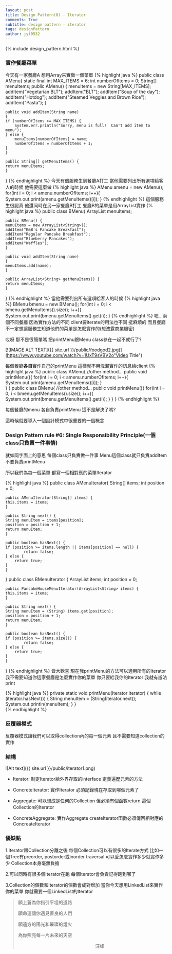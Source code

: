 ```yaml
---
layout: post
title: Design Pattern(8) - Iterator
comments: True 
subtitle: design pattern - iterator
tags: designPattern
author: jyt0532
---
```

{% include design_pattern.html %}

### 實作餐廳菜單

今天有一家餐廳A 想用Array來實做一個菜單
{% highlight java %}
public class AMenu{
    static final int MAX_ITEMS = 6;
    int numberOfItems = 0;
    String[] menuItems;
    public AMenu() {
	menuItems = new String[MAX_ITEMS];
	addItem("Vegetarian BLT");
	addItem("BLT");
	addItem("Soup of the day");
	addItem("Hotdog");
	addItem("Steamed Veggies and Brown Rice");
	addItem("Pasta");
    }
  
    public void addItem(String name) 
    {
	if (numberOfItems >= MAX_ITEMS) {
	    System.err.println("Sorry, menu is full!  Can't add item to menu");
	} else {
	    menuItems[numberOfItems] = name;
	    numberOfItems = numberOfItems + 1;
	}
    }
 
    public String[] getMenuItems() {
	return menuItems;
    }
}
{% endhighlight %}
今天有個服務生到餐廳A打工 當他需要列出所有選項給客人的時候 他需要這麼做
{% highlight java %}
AMenu amenu = new AMenu();
for(int i = 0; i < amenu.numberOfItems; i++){
    System.out.print(amenu.getMenuItems()[i]);
}
{% endhighlight %}
這個服務生很認真 他還同時在另一家餐廳B打工 餐廳B的菜單是用ArrayList實作
{% highlight java %}
public class BMenu{
    ArrayList<String> menuItems;
 
    public BMenu() {
	menuItems = new ArrayList<String>();    
	addItem("K&B's Pancake Breakfast");
	addItem("Regular Pancake Breakfast");
	addItem("Blueberry Pancakes");
	addItem("Waffles");
    }

    public void addItem(String name)
    {
	menuItems.add(name);
    }
 
    public ArrayList<String> getMenuItems() {
	return menuItems;
    } 
}
{% endhighlight %}
當他需要列出所有選項給客人的時候
{% highlight java %}
BMenu bmenu = new BMenu();
for(int i = 0; i < bmenu.getMenuItems().size(); i++){
    System.out.print(bmenu.getMenuItems().get(i));
}
{% endhighlight %}
嗯...兩個不同餐廳 因為實作方法的不同 client要iterate的用法也不同
挺麻煩的 
而且餐廳不一定想讓服務生知道他們的菜單是怎麼實作的(想洩露商業機密)

哎呀 那不是很簡單嗎 把printMenu跟Menu class參在一起不就行了?

[![IMAGE ALT TEXT]({{ site.url }}/public/foodgod2.jpg)](https://www.youtube.com/watch?v=1UxT9sVBV2o"Video Title")

每個餐廳**各自**實作自己的printMenu 這樣就不用洩漏實作的訊息給client
{% highlight java %}
public class AMenu{
    //other method...
    public void printMenu(){
	for(int i = 0; i < amenu.numberOfItems; i++){
	    System.out.print(amenu.getMenuItems()[i]);
	}	
    }
}
public class BMenu{
    //other method...
    public void printMenu(){
	for(int i = 0; i < bmenu.getMenuItems().size(); i++){
	    System.out.print(bmenu.getMenuItems().get(i));
	}
    }
}
{% endhighlight %}

每個餐廳的menu 各自負責printMenu 這不是解決了嗎?

這時候就要導入一個設計模式中很重要的一個概念

### Design Pattern rule #6: Single Responsibility Principle(一個class只負責一件事情)

就如同字面上的意思 每個class只負責做一件事 Menu這個class就只負責addItem 不要負責printMenu

所以我們為每一個菜單 都寫一個相對應的菜單Iterator

{% highlight java %}
public class AMenuIterator{
    String[] items;
    int position = 0;
 
    public AMenuIterator(String[] items) {
	this.items = items;
    }
 
    public String next() {
	String menuItem = items[position];
	position = position + 1;
	return menuItem;
    }
 
    public boolean hasNext() {
	if (position >= items.length || items[position] == null) {
    	    return false;
	} else {
	    return true;
	}
    }
}
public class BMenuIterator {
    ArrayList<String> items;
    int position = 0;
 
    public PancakeHouseMenuIterator(ArrayList<String> items) {
	this.items = items;
    }
 
    public String next() {
	String menuItem = (String) items.get(position);
	position = position + 1;
	return menuItem;
    }
 
    public boolean hasNext() {
 	if (position >= items.size()) {
    	    return false;
	} else {
	    return true;
	}
    }
}
{% endhighlight %}
皆大歡喜 現在我printMenu的方法可以適用所有的Iterator
我不需要知道你這家餐廳是怎麼實作你的菜單 你只要給我你的Iterator 我就有辦法print

{% highlight java %}
private static void printMenu(Iterator iterator) {
    while (iterator.hasNext()) {
        String menuItem = (String)iterator.next();
	System.out.println(menuItem);
    }
}	
{% endhighlight %}

### 反覆器模式

反覆器模式讓我們可以取得collection內的每一個元素 且不需要知道collection的實作

### 結構
![Alt text]({{ site.url }}/public/iterator1.png)

* Iterator: 制定Iterator給外界存取的interface 定義遍歷元素的方法

* ConcreteIterator: 實作Iterator 必須記錄現在存取到哪個元素了

* Aggregate: 可以想成是任何的Collection 但必須有個函數return 這個Collection的Iterator

* ConcreteAggregate: 實作Aggregate createIterator函數必須傳回相對應的ConcreateIterator

### 優缺點

1.Iterator跟Collection分離之後 每個Collection可以有很多的Iterate方式 比如一個Tree有preorder, postorder或inorder traversal 可以愛怎麼實作多少就實作多少 Collection本身毫無負擔

2.可以同時有很多個Iterator在跑 每個Iterator會負責記得跑到哪了

3.Collection的個數和Iterator的個數會成對增加 當你今天想用LinkedList來實作你的菜單 你就需要一個LinkedList的Iterator

> 願上蒼為你指引平坦的道路
>
> 願命運讓你遇見善良的人們
>
> 願遠方的陽光和璀璨的燈火
>
> 為你照亮每一片未來的天空
>
>
> 
>
>
> &nbsp;&nbsp;&nbsp;&nbsp;&nbsp;&nbsp;&nbsp;&nbsp;&nbsp;&nbsp;&nbsp;&nbsp;&nbsp;&nbsp;&nbsp;&nbsp;&nbsp;&nbsp;&nbsp;&nbsp;&nbsp;&nbsp;&nbsp;&nbsp;&nbsp;&nbsp;&nbsp;&nbsp;&nbsp;&nbsp;&nbsp;&nbsp;&nbsp;&nbsp;&nbsp;&nbsp;&nbsp;&nbsp;&nbsp;&nbsp;&nbsp;&nbsp;&nbsp;&nbsp;&nbsp;&nbsp;&nbsp;&nbsp;&nbsp;&nbsp;&nbsp;&nbsp;&nbsp;&nbsp;&nbsp;&nbsp;&nbsp;&nbsp;&nbsp;&nbsp;&nbsp;汪峰
